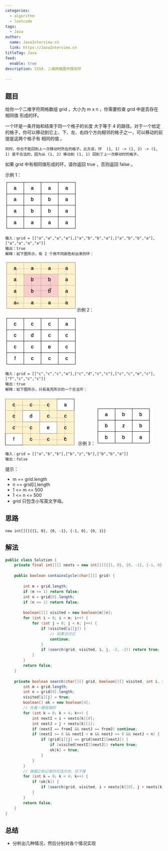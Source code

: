 ```yaml
---
categories:
  - algorithm
  - leetcode
tags:
  - Java
author: 
  name: JavaInterview.cn
  link: https://JavaInterview.cn
titleTag: Java
feed:
  enable: true
description: 1559. 二维网格图中探测环

---
```


## 题目

给你一个二维字符网格数组 grid ，大小为 m x n ，你需要检查 grid 中是否存在 相同值 形成的环。

一个环是一条开始和结束于同一个格子的长度 大于等于 4 的路径。对于一个给定的格子，你可以移动到它上、下、左、右四个方向相邻的格子之一，可以移动的前提是这两个格子有 相同的值 。

    同时，你也不能回到上一次移动时所在的格子。比方说，环  (1, 1) -> (1, 2) -> (1, 1) 是不合法的，因为从 (1, 2) 移动到 (1, 1) 回到了上一次移动时的格子。

如果 grid 中有相同值形成的环，请你返回 true ，否则返回 false 。



示例 1：

![5482e1.png](../../../media/pictures/leetcode/5482e1.png)

    输入：grid = [["a","a","a","a"],["a","b","b","a"],["a","b","b","a"],["a","a","a","a"]]
    输出：true
    解释：如下图所示，有 2 个用不同颜色标出来的环：
![5482e11.png](../../../media/pictures/leetcode/5482e11.png)
示例 2：

![5482e2.png](../../../media/pictures/leetcode/5482e2.png)

    输入：grid = [["c","c","c","a"],["c","d","c","c"],["c","c","e","c"],["f","c","c","c"]]
    输出：true
    解释：如下图所示，只有高亮所示的一个合法环：
![5482e22.png](../../../media/pictures/leetcode/5482e22.png)
示例 3：
![5482e3.png](../../../media/pictures/leetcode/5482e3.png)


    输入：grid = [["a","b","b"],["b","z","b"],["b","b","a"]]
    输出：false


提示：

* m == grid.length
* n == grid[i].length
* 1 <= m <= 500
* 1 <= n <= 500
* grid 只包含小写英文字母。

## 思路

    new int[][]{{1, 0}, {0, -1}, {-1, 0}, {0, 1}}

## 解法
```java
public class Solution {
    private final int[][] nexts = new int[][]{{1, 0}, {0, -1}, {-1, 0}, {0, 1}};

    public boolean containsCycle(char[][] grid) {

        int m = grid.length;
        if (m <= 1) return false;
        int n = grid[0].length;
        if (n <= 1) return false;

        boolean[][] visited = new boolean[m][n];
        for (int i = 0; i < m; i++) {
            for (int j = 0; j < n; j++) {
                if (visited[i][j]) {
                    // 如果访问过
                    continue;
                }
                if (search(grid, visited, i, j, -2, -2)) return true;
            }
        }
        return false;
    }

    private boolean search(char[][] grid, boolean[][] visited, int i, int j, int fromI, int fromJ) {
        int m = grid.length;
        int n = grid[0].length;
        visited[i][j] = true;
        boolean[] ok = new boolean[4];
        // 先看一圈周围的
        for (int k = 0; k < 4; k++) {
            int nextI = i + nexts[k][0];
            int nextJ = j + nexts[k][1];
            if (nextI == fromI && nextJ == fromJ) continue;
            if (nextI >= 0 && nextI < m && nextJ >= 0 && nextJ < n) {
                if (grid[i][j] == grid[nextI][nextJ]) {
                    if (visited[nextI][nextJ]) return true;
                    ok[k] = true;
                }
            }
        }
        // 根据之前记录的可选方向，往下搜
        for (int k = 0; k < 4; k++) {
            if (ok[k]) {
                if (search(grid, visited, i + nexts[k][0], j + nexts[k][1], i, j)) return true;
            }
        }
        return false;
    }
}

```

## 总结

- 分析出几种情况，然后分别对各个情况实现 
